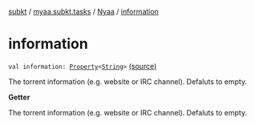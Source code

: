 [subkt](../../index.md) / [myaa.subkt.tasks](../index.md) / [Nyaa](index.md) / [information](./information.md)

# information

`val information: `[`Property`](https://docs.gradle.org/current/javadoc/org/gradle/api/provider/Property.html)`<`[`String`](https://kotlinlang.org/api/latest/jvm/stdlib/kotlin/-string/index.html)`>` [(source)](https://github.com/Myaamori/SubKt/blob/0.1.9/src/main/kotlin/myaa/subkt/tasks/tasks.kt#L913)

The torrent information (e.g. website or IRC channel).
Defaluts to empty.

**Getter**

The torrent information (e.g. website or IRC channel).
Defaluts to empty.

